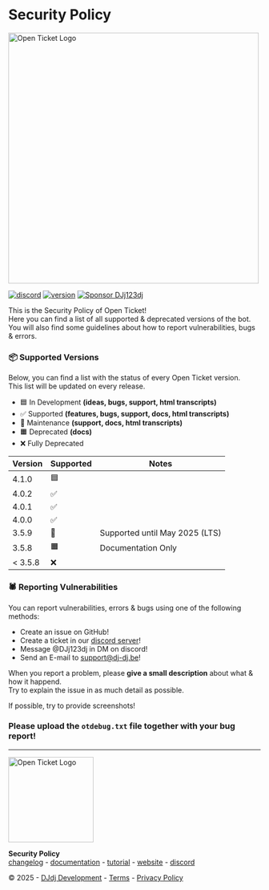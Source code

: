 # Security Policy
<img src="https://apis.dj-dj.be/cdn/openticket/logo.png" alt="Open Ticket Logo" width="500px">

[![discord](https://img.shields.io/badge/discord-support%20server-5865F2.svg?style=flat-square&logo=discord)](https://discord.com/invite/26vT9wt3n3)  [![version](https://img.shields.io/badge/version-4.0.1-brightgreen.svg?style=flat-square)](https://github.com/open-discord-bots/open-ticket/releases/tag/v4.0.1)  [![Sponsor DJj123dj](https://img.shields.io/badge/sponsor-DJj123dj-ea4aaa?style=flat-square&logo=githubsponsors)](https://github.com/sponsors/DJj123dj)

This is the Security Policy of Open Ticket!<br>
Here you can find a list of all supported & deprecated versions of the bot.<br>
You will also find some guidelines about how to report vulnerabilities, bugs & errors.

### 📦 Supported Versions
Below, you can find a list with the status of every Open Ticket version.<br>
This list will be updated on every release.

- 🟦 In Development **(ideas, bugs, support, html transcripts)**
- ✅ Supported **(features, bugs, support, docs, html transcripts)**
- 🚧 Maintenance **(support, docs, html transcripts)**
- 🟧 Deprecated **(docs)**
- ❌ Fully Deprecated

| Version    | Supported | Notes                          |
|------------|-----------|--------------------------------|
| 4.1.0      | 🟦        |                                |
| 4.0.2      | ✅        |                                |
| 4.0.1      | ✅        |                                |
| 4.0.0      | ✅        |                                |
| 3.5.9      | 🚧        | Supported until May 2025 (LTS) |
| 3.5.8      | 🟧        | Documentation Only             |
| < 3.5.8    | ❌        |                                |

### 🕷️ Reporting Vulnerabilities
You can report vulnerabilities, errors & bugs using one of the following methods:
- Create an issue on GitHub!
- Create a ticket in our [discord server](https://discord.dj-dj.be)!
- Message @DJj123dj in DM on discord!
- Send an E-mail to [support@dj-dj.be](mailto:support@dj-dj.be)!

When you report a problem, please **give a small description** about what & how it happend.<br>
Try to explain the issue in as much detail as possible.

If possible, try to provide screenshots!

### Please upload the `otdebug.txt` file together with your bug report!

---
<img src="https://apis.dj-dj.be/cdn/openticket/logo.png" alt="Open Ticket Logo" width="170px">

**Security Policy**<br>
[changelog](https://otgithub.dj-dj.be/releases) - [documentation](https://otdocs.dj-dj.be) - [tutorial](https://www.youtube.com/watch?v=2jK9kAf6ASU) - [website](https://openticket.dj-dj.be) - [discord](https://discord.dj-dj.be)<br>

© 2025 - [DJdj Development](https://www.dj-dj.be) - [Terms](https://www.dj-dj.be/terms#terms) - [Privacy Policy](https://www.dj-dj.be/terms#privacy)
